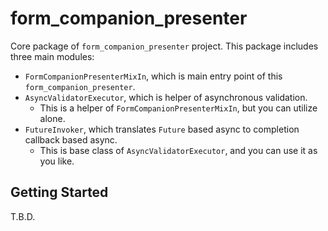 # form_companion_presenter

Core package of `form_companion_presenter` project.
This package includes three main modules:

* `FormCompanionPresenterMixIn`, which is main entry point of this `form_companion_presenter`.
* `AsyncValidatorExecutor`, which is helper of asynchronous validation.
  * This is a helper of `FormCompanionPresenterMixIn`, but you can utilize alone.
* `FutureInvoker`, which translates `Future` based async to completion callback based async.
  * This is base class of `AsyncValidatorExecutor`, and you can use it as you like.

## Getting Started

T.B.D.

